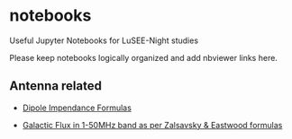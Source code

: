 # notebooks

Useful Jupyter Notebooks for LuSEE-Night studies

Please keep notebooks logically organized and add nbviewer links here.

## Antenna related 

 * [Dipole Impendance Formulas](https://nbviewer.org/github/lusee-night/notebooks/blob/main/antenna_design/Dipole_Impedance_Formulas_220301.ipynb)

 * [Galactic Flux in 1-50MHz band as per Zalsavsky & Eastwood formulas](https://nbviewer.org/github/lusee-night/notebooks/blob/main/antenna_design/Galactix_Flux_Zaslavsky_Eastwood.ipynb)
 


